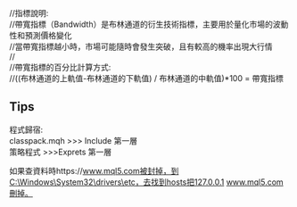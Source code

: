 //指標說明:<br/>
//帶寬指標（Bandwidth）是布林通道的衍生技術指標，主要用於量化市場的波動性和預測價格變化<br/>
//當帶寬指標越小時，市場可能隨時會發生突破，且有較高的機率出現大行情<br/>
//<br/>
//帶寬指標的百分比計算方式:<br/>
//((布林通道的上軌值-布林通道的下軌值) / 布林通道的中軌值)*100 = 帶寬指標<br/>





## Tips
程式歸宿:<br/>
classpack.mqh >>> Include 第一層<br/>
策略程式 >>>Exprets 第一層<br/>



如果查資料時https://www.mql5.com被封掉，到C:\Windows\System32\drivers\etc，去找到hosts把127.0.0.1 www.mql5.com刪掉。<br/>
